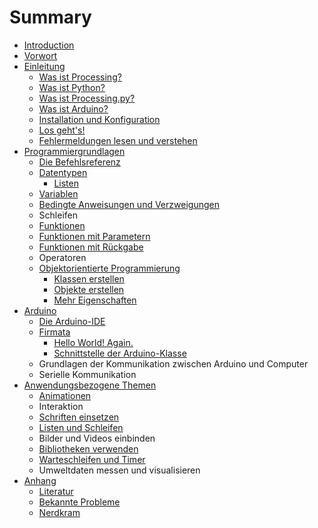 # Summary

* [Introduction](README.md)
* [Vorwort](vorwort.md)
* [Einleitung](Einleitung/0-einleitung.md)
   * [Was ist Processing?](Einleitung/1-was-ist-processing.md)
   * [Was ist Python?](Einleitung/2-was-ist-python.md)
   * [Was ist Processing.py?](Einleitung/3-was-ist-processingpy.md)
   * [Was ist Arduino?](Einleitung/4-was-ist-arduino.md)
   * [Installation und Konfiguration](Einleitung/5-installation-und-konfiguration.md)
   * [Los geht's!](Einleitung/6-los-gehts.md)
   * [Fehlermeldungen lesen und verstehen](Einleitung/7-fehlermeldungen-lesen-und-verstehen.md)
* [Programmiergrundlagen](Programmiergrundlagen/0-einleitung.md)
   * [Die Befehlsreferenz](Programmiergrundlagen/1-die-referenz.md)
   * [Datentypen](Programmiergrundlagen/2-datentypen.md)
       * [Listen](Programmiergrundlagen/listen.md)
   * [Variablen](Programmiergrundlagen/2-variablen.md)
   * [Bedingte Anweisungen und Verzweigungen](Programmiergrundlagen/3-bedingte-anweisungen-und-verzweigungen.md)
   * Schleifen
   * [Funktionen](Programmiergrundlagen/5-funktionen.md)
   * [Funktionen mit Parametern](Programmiergrundlagen/funktionen_mit_parametern.md)
   * [Funktionen mit Rückgabe](Programmiergrundlagen/6-funktionen-mit-rueckgabe.md)
   * Operatoren
   * [Objektorientierte Programmierung](Programmiergrundlagen/10-oop.md)
       * [Klassen erstellen](Programmiergrundlagen/klassen_erstellen.md)
       * [Objekte erstellen](Programmiergrundlagen/objekte_erstellen.md)
       * [Mehr Eigenschaften](Programmiergrundlagen/mehr_eigenschaften.md)
* [Arduino](Arduino/0-einleitung.md)
   * [Die Arduino-IDE](Arduino/die_arduino-ide.md)
   * [Firmata](Arduino/firmata.md)
       * [Hello World! Again.](Arduino/hello_world_again.md)
       * [Schnittstelle der Arduino-Klasse](Arduino/api_der_arduino-klasse.md)
   * Grundlagen der Kommunikation zwischen Arduino und Computer
   * Serielle Kommunikation
* [Anwendungsbezogene Themen](Themen/0-einleitung.md)
   * [Animationen](Themen/animationen.md)
   * Interaktion
   * [Schriften einsetzen](Themen/schriften_einsetzen.md)
   * [Listen und Schleifen](Themen/listen_und_schleifen.md)
   * Bilder und Videos einbinden
   * [Bibliotheken verwenden](Themen/bibliotheken-verwenden.md)
   * [Warteschleifen und Timer](Themen/warteschleifen_und_timer.md)
   * Umweltdaten messen und visualisieren
* [Anhang](Anhang/0-einleitung.md)
   * [Literatur](Anhang/99-literatur.md)
   * [Bekannte Probleme](Anhang/bekannte_probleme.md)
   * [Nerdkram](Anhang/nerdkram.md)

